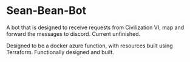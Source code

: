 # Sean-Bean-Bot
A bot that is designed to receive requests from Civilization VI, map and forward the messages to discord.  Current unfinished.

Designed to be a docker azure function, with resources built using Terraform.  Functionally designed and built.
